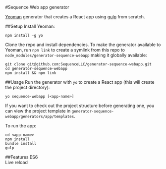 #Sequence Web app generator

[Yeoman](https://github.com/yeoman/generator) generator that creates a React app using [gulp](http://gulpjs.com/) from scratch.

##Setup
Install Yeoman:

```
npm install -g yo
```

Clone the repo and install dependencies. To make the generator available to Yeoman, run `npm link` to create a symlink from this repo to `node_modules/generator-sequence-webapp` making it globally available:

```
git clone git@github.com:SequenceLLC/generator-sequence-webapp.git
cd generator-sequence-webapp
npm install && npm link
```

##Usage
Run the generator with `yo` to create a React app (this will create the project directory):

```
yo sequence-webapp [<app-name>]
```

If you want to check out the project structure before generating one, you can view the project template in `generator-sequence-webapp/generators/app/templates`.

To run the app:

```
cd <app-name>
npm install
bundle install
gulp
```

##Features
ES6<br/>
Live reload
